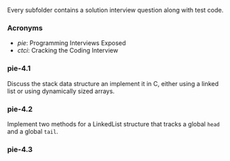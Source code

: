 Every subfolder contains a solution interview question along with test code.

### Acronyms
- _pie_: Programming Interviews Exposed
- _ctci_: Cracking the Coding Interview

### pie-4.1
Discuss the stack data structure an implement it in C, either using a linked list or using dynamically sized arrays.

### pie-4.2
Implement two methods for a LinkedList structure that tracks a global `head` and a global `tail`. 

### pie-4.3
